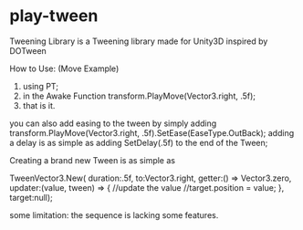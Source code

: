# play-tween
Tweening Library is a Tweening library made for Unity3D inspired by DOTween 

How to Use: (Move Example)
1. using PT;
2. in the Awake Function transform.PlayMove(Vector3.right, .5f);
3. that is it.

you can also add easing to the tween by simply adding transform.PlayMove(Vector3.right, .5f).SetEase(EaseType.OutBack);
adding a delay is as simple as adding SetDelay(.5f) to the end of the Tween;

Creating a brand new Tween is as simple as 

TweenVector3.New(
duration:.5f,
to:Vector3.right,
getter:() => Vector3.zero,
updater:(value, tween) =>
{
    //update the value
    //target.position = value;
},
target:null);

some limitation:
the sequence is lacking some features.
